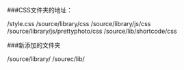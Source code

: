 ###CSS文件夹的地址：

/style.css
/source/library/css
/source/library/js/css
/source/library/js/prettyphoto/css
/source/lib/shortcode/css

###新添加的文件夹

/source/library/
/sourec/lib/
